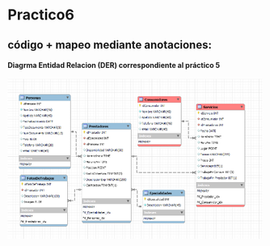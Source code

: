 # Practico6

## código + mapeo mediante anotaciones:
#### Diagrma Entidad Relacion (DER) correspondiente al práctico 5
![der](DER.png)
